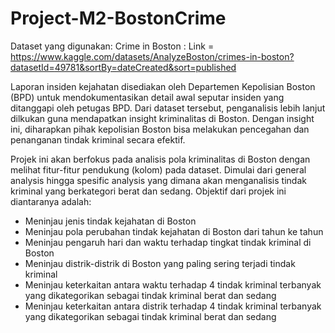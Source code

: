 # Project-M2-BostonCrime

Dataset yang digunakan:
Crime in Boston : Link = https://www.kaggle.com/datasets/AnalyzeBoston/crimes-in-boston?datasetId=49781&sortBy=dateCreated&sort=published

Laporan insiden kejahatan disediakan oleh Departemen Kepolisian Boston (BPD) untuk mendokumentasikan detail awal seputar insiden yang ditanggapi oleh petugas BPD. Dari dataset tersebut, penganalisis lebih lanjut dilkukan guna mendapatkan insight kriminalitas di Boston. Dengan insight ini, diharapkan pihak kepolisian Boston bisa melakukan pencegahan dan penanganan tindak kriminal secara efektif. 

Projek ini akan berfokus pada analisis pola kriminalitas di Boston dengan melihat fitur-fitur pendukung (kolom) pada dataset. Dimulai dari general analysis hingga spesific analysis yang dimana akan menganalisis tindak kriminal yang berkategori berat dan sedang. Objektif dari projek ini diantaranya adalah:
- Meninjau jenis tindak kejahatan di Boston
- Meninjau pola perubahan tindak kejahatan di Boston dari tahun ke tahun
- Meninjau pengaruh hari dan waktu terhadap tingkat tindak kriminal di Boston
- Meninjau distrik-distrik di Boston yang paling sering terjadi tindak kriminal 
- Meninjau keterkaitan antara waktu terhadap 4 tindak kriminal terbanyak yang dikategorikan sebagai tindak kriminal berat dan sedang
- Meninjau keterkaitan antara distrik terhadap 4 tindak kriminal terbanyak yang dikategorikan sebagai tindak kriminal berat dan sedang

